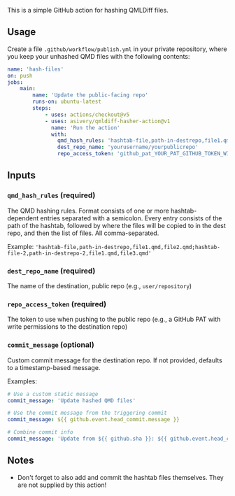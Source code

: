 This is a simple GitHub action for hashing QMLDiff files.

## Usage

Create a file `.github/workflow/publish.yml` in your private repository, where you keep your unhashed QMD files with the following contents:

```yaml
name: 'hash-files'
on: push
jobs:
    main:
        name: 'Update the public-facing repo'
        runs-on: ubuntu-latest
        steps:
            - uses: actions/checkout@v5
            - uses: asivery/qmldiff-hasher-action@v1
              name: 'Run the action'
              with:
                qmd_hash_rules: 'hashtab-file,path-in-destrepo,file1.qmd,file2.qmd....;hashtab-file-2;path-in-destrepo-2,file1.qmd,file3.qmd'
                dest_repo_name: 'yourusername/yourpublicrepo'
                repo_access_token: 'github_pat_YOUR_PAT_GITHUB_TOKEN_WITH_PRIVILEGES_TO_EDIT_DESTREPO'
```

## Inputs

### `qmd_hash_rules` (required)
The QMD hashing rules. Format consists of one or more hashtab-dependent entries separated with a semicolon. Every entry consists of the path of the hashtab, followed by where the files will be copied to in the dest repo, and then the list of files. All comma-separated.

Example: `'hashtab-file,path-in-destrepo,file1.qmd,file2.qmd;hashtab-file-2,path-in-destrepo-2,file1.qmd,file3.qmd'`

### `dest_repo_name` (required)
The name of the destination, public repo (e.g., `user/repository`)

### `repo_access_token` (required)
The token to use when pushing to the public repo (e.g., a GitHub PAT with write permissions to the destination repo)

### `commit_message` (optional)
Custom commit message for the destination repo. If not provided, defaults to a timestamp-based message.

Examples:
```yaml
# Use a custom static message
commit_message: 'Update hashed QMD files'

# Use the commit message from the triggering commit
commit_message: ${{ github.event.head_commit.message }}

# Combine commit info
commit_message: 'Update from ${{ github.sha }}: ${{ github.event.head_commit.message }}'
```

## Notes

- Don't forget to also add and commit the hashtab files themselves. They are not supplied by this action!
